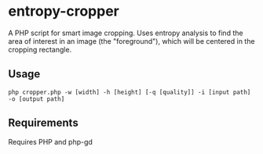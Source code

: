 # entropy-cropper

A PHP script for smart image cropping. Uses entropy analysis to find the area of interest in an image (the "foreground"), which will be centered in the cropping rectangle.

## Usage

```
php cropper.php -w [width] -h [height] [-q [quality]] -i [input path] -o [output path]
```

## Requirements

Requires PHP and php-gd
